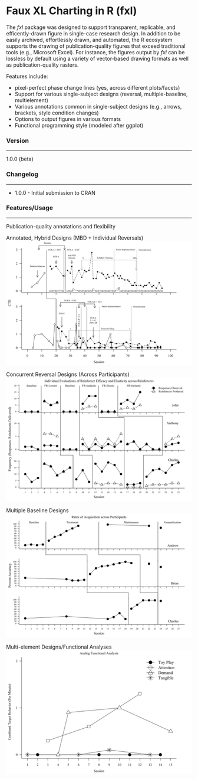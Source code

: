 
# Faux XL Charting in R (fxl)

The _fxl_ package was designed to support transparent, replicable, and efficently-drawn figure in single-case research design. In addition to be easily archived, effortlessly drawn, and automated, the R ecosystem supports the drawing of publication-quality figures that exceed traditional tools (e.g., Microsoft Excel). For instance, the figures output by _fxl_ can be lossless by default using a variety of vector-based drawing formats as well as publication-quality rasters.

Features include:
 - pixel-perfect phase change lines (yes, across different plots/facets)
 - Support for various single-subject designs (reversal, multiple-baseline, multielement)
 - Various annotations common in single-subject designs (e.g., arrows, brackets, style condition changes)
 - Options to output figures in various formats
 - Functional programming style (modeled after ggplot)

### Version
------
1.0.0 (beta)

### Changelog
------
* 1.0.0 - Initial submission to CRAN

### Features/Usage
------
Publication-quality annotations and flexibility

Annotated, Hybrid Designs (MBD + Individual Reversals)
![Gilroy et al 2019](https://github.com/miyamot0/fxl/blob/main/man/figures/annotatedfigure.svg?raw=true)

Concurrent Reversal Designs (Across Participants)
![Gilroy et al 2021](https://github.com/miyamot0/fxl/blob/main/man/figures/concurrentfigure.svg?raw=true)

Multiple Baseline Designs
![Gilroy et al 2015](https://github.com/miyamot0/fxl/blob/main/man/figures/multiplebaselinefigure.svg?raw=true)

Multi-element Designs/Functional Analyses 
![Gilroy et al 2019](https://github.com/miyamot0/fxl/blob/main/man/figures/fafigure.svg?raw=true)
